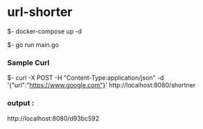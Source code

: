 # url-shorter

$- docker-compose up -d


$- go run main.go


### Sample Curl


 $- curl -X POST -H "Content-Type:application/json" -d '{"url":"https://www.google.com"}' http://localhost:8080/shortner
 
 ### output :
 
 http://localhost:8080/d93bc592
 
